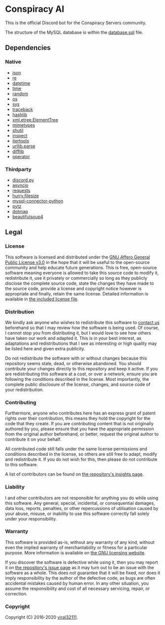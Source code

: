 # Conspiracy AI

This is the official Discord bot for the Conspiracy Servers community.

The structure of the MySQL database is within the [database.sql](https://github.com/conspiracy-servers/conspiracy-ai/blob/master/database.sql) file.

## Dependencies

### Native

* [json](https://docs.python.org/3/library/json.html)
* [re](https://docs.python.org/3/library/re.html)
* [datetime](https://docs.python.org/3/library/datetime.html)
* [time](https://docs.python.org/3/library/time.html)
* [random](https://docs.python.org/3/library/random.html)
* [os](https://docs.python.org/3/library/os.html)
* [sys](https://docs.python.org/3/library/sys.html)
* [traceback](https://docs.python.org/3/library/traceback.html)
* [hashlib](https://docs.python.org/3/library/hashlib.html)
* [xml.etree.ElementTree](https://docs.python.org/3/library/xml.etree.elementtree.html)
* [mimetypes](https://docs.python.org/3/library/mimetypes.html)
* [shutil](https://docs.python.org/3/library/shutil.html)
* [inspect](https://docs.python.org/3/library/inspect.html)
* [itertools](https://docs.python.org/3/library/itertools.html)
* [urllib.parse](https://docs.python.org/3/library/urllib.parse.html)
* [difflib](https://docs.python.org/3/library/difflib.html)
* [operator](https://docs.python.org/3/library/operator.html)

### Thirdparty

* [discord.py](https://pypi.org/project/discord.py/)
* [asyncio](https://pypi.org/project/asyncio/)
* [requests](https://pypi.org/project/requests/)
* [hurry.filesize](https://pypi.org/project/hurry.filesize/)
* [mysql-connector-python](https://pypi.org/project/mysql-connector-python/)
* [pytz](https://pypi.org/project/pytz/)
* [dotmap](https://pypi.org/project/dotmap/)
* [beautifulsoup4](https://pypi.org/project/beautifulsoup4/)

## Legal

### License

This software is licensed and distributed under the [GNU Affero General Public License v3.0](https://www.gnu.org/licenses/agpl-3.0.html) in the hope that it will be useful to the open-source community and help educate future generations. This is free, open-source software meaning everyone is allowed to take this source code to modify it, redistribute it, use it privately or commercially so long as they publicly disclose the complete source code, state the changes they have made to the source code, provide a license and copyright notice however is appropriate and finally, retain the same license. Detailed information is available in [the included license file](LICENSE.md).

### Distribution

We kindly ask anyone who wishes to redistribute this software to [contact us](mailto:contact@conspiracyservers.com?subject=Conspiracy%AI%20redistribution) beforehand so that I may review how the software is being used. Of course, I cannot stop you from distributing it, but I would love to see how others have taken our work and adapted it. This is in your best interest, as adaptations and redistributions that I see as interesting or high quality may be listed here and given extra publicity.

Do not redistribute the software with or without changes because this repository seems stale, dead, or otherwise abandoned. You should contribute your changes directly to this repository and keep it active. If you are redistributing this software at a cost, or over a network, ensure you are following the conditions described in the license. Most importantly, the complete public disclosure of the license, changes, and source code of your redistribution.

### Contributing

Furthermore, anyone who contributes here has an express grant of patent rights over their contribution, this means they hold the copyright for the code that they create. If you are contributing content that is not originally authored by you, please ensure that you have the appropriate permission from the original author beforehand, or better, request the original author to contribute it on your behalf.

All contributed code still falls under the same license permissions and conditions described in the license, so others are still free to adapt, modify and redistribute it. If you do not wish for this, then please do not contribute to this software.

A list of contributors can be found on [the repository's insights page](https://github.com/conspiracy-servers/conspiracy-ai/graphs/contributors).

### Liability

I and other contributors are not responsible for anything you do while using this software. Any general, special, incidental, or consequential damages, data loss, reports, penalties, or other repercussions of utilisation caused by your abuse, misuse, or inability to use this software correctly fall solely under your responsibility.

### Warranty

This software is provided as-is, without any warranty of any kind, without even the implied warranty of merchantability or fitness for a particular purpose. More information is available on [the GNU licensing website](https://www.gnu.org/licenses/).

If you discover the software is defective while using it, then you may report it on [the repository's issue page](https://github.com/conspiracy-servers/conspiracy-ai/issues) as it may turn out to be an issue with the software as a whole. This does not guarantee that it will be fixed, nor does it imply responsibility by the author of the defective code, as bugs are often accidental mistakes caused by human error. In any other situation, you assume the responsibility and cost of all necessary servicing, repair, or correction.

### Copyright

Copyright (C) 2016-2020 [viral32111](https://github.com/viral32111).
